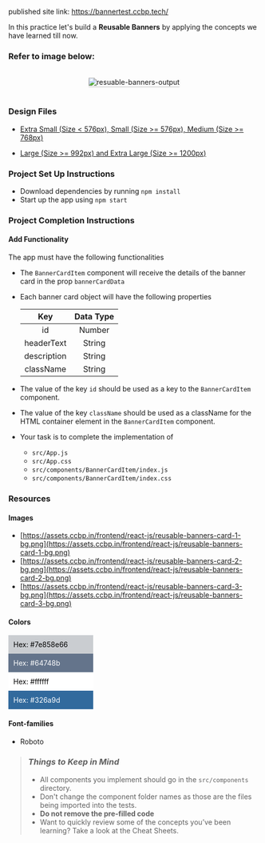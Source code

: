 published site link: https://bannertest.ccbp.tech/

In this practice let's build a **Reusable Banners** by applying the concepts we have learned till now.

### Refer to image below:

<br/>
<div style="text-align: center;">

<img src="https://assets.ccbp.in/frontend/content/react-js/resuable-banners-lg-output.png" alt="resuable-banners-output" style="max-width:70%;box-shadow:0 2.8px 2.2px rgba(0, 0, 0, 0.12)">

</div>

<br/>

### Design Files

- [Extra Small (Size < 576px), Small (Size >= 576px), Medium (Size >= 768px)](https://assets.ccbp.in/frontend/content/react-js/reusable-banners-sm-output.png)

- [Large (Size >= 992px) and Extra Large (Size >= 1200px)](https://assets.ccbp.in/frontend/content/react-js/resuable-banners-lg-output.png)

### Project Set Up Instructions

- Download dependencies by running `npm install`
- Start up the app using `npm start`

### Project Completion Instructions

#### Add Functionality

The app must have the following functionalities

- The `BannerCardItem` component will receive the details of the banner card in the prop `bannerCardData`
- Each banner card object will have the following properties

  |     Key     | Data Type |
  | :---------: | :-------: |
  |     id      |  Number   |
  | headerText  |  String   |
  | description |  String   |
  |  className  |  String   |

- The value of the key `id` should be used as a key to the `BannerCardItem` component.
- The value of the key `className` should be used as a className for the HTML container element in the `BannerCardItem` component.

- Your task is to complete the implementation of
  - `src/App.js`
  - `src/App.css`
  - `src/components/BannerCardItem/index.js`
  - `src/components/BannerCardItem/index.css`

### Resources

#### Images

- [https://assets.ccbp.in/frontend/react-js/reusable-banners-card-1-bg.png](https://assets.ccbp.in/frontend/react-js/reusable-banners-card-1-bg.png)
- [https://assets.ccbp.in/frontend/react-js/reusable-banners-card-2-bg.png](https://assets.ccbp.in/frontend/react-js/reusable-banners-card-2-bg.png)
- [https://assets.ccbp.in/frontend/react-js/reusable-banners-card-3-bg.png](https://assets.ccbp.in/frontend/react-js/reusable-banners-card-3-bg.png)

#### Colors

<div style="background-color: #7e858e66; width: 150px; padding: 10px; color: black">Hex: #7e858e66</div>
<div style="background-color: #64748b; width: 150px; padding: 10px; color: white">Hex: #64748b</div>
<div style="background-color: #ffffff; width: 150px; padding: 10px; color: black">Hex: #ffffff</div>
<div style="background-color: #326a9d; width: 150px; padding: 10px; color: white">Hex: #326a9d</div>

#### Font-families

- Roboto

> ### _Things to Keep in Mind_
>
> - All components you implement should go in the `src/components` directory.
> - Don't change the component folder names as those are the files being imported into the tests.
> - **Do not remove the pre-filled code**
> - Want to quickly review some of the concepts you’ve been learning? Take a look at the Cheat Sheets.
